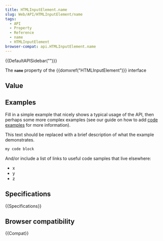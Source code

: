 ```yaml
---
title: HTMLInputElement.name
slug: Web/API/HTMLInputElement/name
tags:
  - API
  - Property
  - Reference
  - name
  - HTMLInputElement
browser-compat: api.HTMLInputElement.name
---
```

{{DefaultAPISidebar("")}}

The **`name`** property of the {{domxref("HTMLInputElement")}} interface 

## Value



## Examples

Fill in a simple example that nicely shows a typical usage of the API, then perhaps some more complex examples (see our guide on how to add [code examples](/en-US/docs/MDN/Contribute/Structures/Code_examples) for more information).

This text should be replaced with a brief description of what the example demonstrates.

```js
my code block
```

And/or include a list of links to useful code samples that live elsewhere:

*   x
*   y
*   z

## Specifications

{{Specifications}}

## Browser compatibility

{{Compat}}


